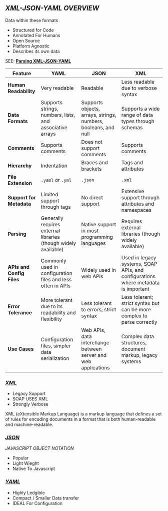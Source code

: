 ## _XML-JSON-YAML OVERVIEW_




Data within these formats
  - Structured for Code
  - Annotated For Humans
  - Open Source
  - Platform Agnostic
  - Describes its own data 

SEE: [**Parsing XML-JSON-YAML**](<Parsing XML, JSON, and YAML Python.md>)

| Feature                | YAML                                  | JSON                                      | XML                                           |
|------------------------|---------------------------------------|-------------------------------------------|-----------------------------------------------|
| **Human Readability**  | Very readable                         | Readable                                  | Less readable due to verbose syntax           |
| **Data Formats**       | Supports strings, numbers, lists, and associative arrays | Supports objects, arrays, strings, numbers, booleans, and null | Supports a wide range of data types through schemas |
| **Comments**           | Supports comments                     | Does not support comments                  | Supports comments                             |
| **Hierarchy**          | Indentation                           | Braces and brackets                        | Tags and attributes                           |
| **File Extension**     | `.yaml` or `.yml`                     | `.json`                                    | `.xml`                                        |
| **Support for Metadata** | Limited support through tags         | No direct support                          | Extensive support through attributes and namespaces |
| **Parsing**            | Generally requires external libraries (though widely available) | Native support in most programming languages | Requires external libraries (though widely available) |
| **APIs and Config Files** | Commonly used in configuration files and less often in APIs | Widely used in web APIs                     | Used in legacy systems, SOAP APIs, and configurations where metadata is important |
| **Error Tolerance**    | More tolerant due to its readability and flexibility | Less tolerant to errors; strict syntax    | Less tolerant; strict syntax but can be more complex to parse correctly |
| **Use Cases**          | Configuration files, simpler data serialization | Web APIs, data interchange between server and web applications | Complex data structures, document markup, legacy systems |


  
### _[XML](XML.md)_

  - Legacy Support
  - SOAP USES XML
  - Strongly Verbose

XML (eXtensible Markup Language) is a markup language that defines a set of rules for encoding documents in a format that is both human-readable and machine-readable.

### _[JSON](JSON.md)_
_JAVASCRIPT_ _OBJECT_ _NOTATION_
 - Popular
 - Light Wieght
 - Native To Javascript


### _[YAML](YAML.md)_
  - Highly Ledgible
  - Compact / Smaller Data transfer
  - IDEAL For Configuration


